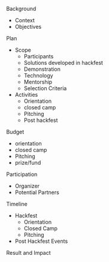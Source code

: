 Background
- Context
- Objectives

Plan
- Scope
  - Participants
  - Solutions developed in hackfest
  - Demonstration
  - Technology
  - Mentorship
  - Selection Criteria
- Activities
  - Orientation
  - closed camp
  - Pitching
  - Post hackfest

Budget
- orientation
- closed camp
- Pitching
- prize/fund

Participation
- Organizer
- Potential Partners

Timeline
- Hackfest
  - Orientation
  - Closed Camp
  - Pitching
- Post Hackfest Events

Result and Impact
